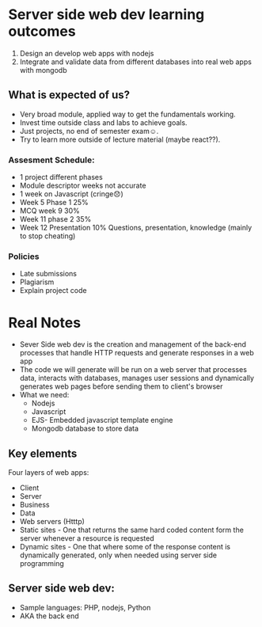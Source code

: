 # Server side web dev learning outcomes

1.  Design an develop web apps with nodejs
2.  Integrate and validate data from different databases into real web
    apps with mongodb

## What is expected of us?

- Very broad module, applied way to get the fundamentals working.
- Invest time outside class and labs to achieve goals.
- Just projects, no end of semester exam☺️.
- Try to learn more outside of lecture material (maybe react??).

### Assesment Schedule:

- 1 project different phases
- Module descriptor weeks not accurate
- 1 week on Javascript (cringe😞)
- Week 5 Phase 1 25%
- MCQ week 9 30%
- Week 11 phase 2 35%
- Week 12 Presentation 10% Questions, presentation, knowledge (mainly to
  stop cheating)

### Policies

- Late submissions
- Plagiarism
- Explain project code

# Real Notes

- Sever Side web dev is the creation and management of the back-end
  processes that handle HTTP requests and generate responses in a web
  app
- The code we will generate will be run on a web server that processes
  data, interacts with databases, manages user sessions and dynamically
  generates web pages before sending them to client\'s browser
- What we need:
  - Nodejs
  - Javascript
  - EJS- Embedded javascript template engine
  - Mongodb database to store data

## Key elements

Four layers of web apps:

- Client
- Server
- Business
- Data
- Web servers (Htttp)
- Static sites - One that returns the same hard coded content form the
  server whenever a resource is requested
- Dynamic sites - One that where some of the response content is
  dynamically generated, only when needed using server side programming

## Server side web dev:

- Sample languages: PHP, nodejs, Python
- AKA the back end
